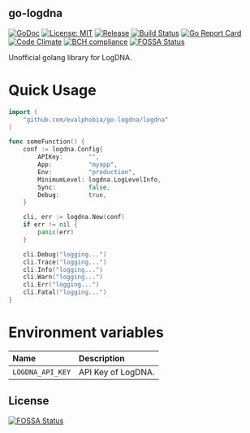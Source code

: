 go-logdna
----

[![GoDoc][1]][2] [![License: MIT][3]][4] [![Release][5]][6] [![Build Status][7]][8] [![Go Report Card][13]][14] [![Code Climate][19]][20] [![BCH compliance][21]][22]
[![FOSSA Status](https://app.fossa.com/api/projects/git%2Bgithub.com%2Fevalphobia%2Fgo-logdna.svg?type=shield)](https://app.fossa.com/projects/git%2Bgithub.com%2Fevalphobia%2Fgo-logdna?ref=badge_shield)

[1]: https://godoc.org/github.com/evalphobia/go-logdna?status.svg
[2]: https://godoc.org/github.com/evalphobia/go-logdna
[3]: https://img.shields.io/badge/License-MIT-blue.svg
[4]: LICENSE.md
[5]: https://img.shields.io/github/release/evalphobia/go-logdna.svg
[6]: https://github.com/evalphobia/go-logdna/releases/latest
[7]: https://travis-ci.org/evalphobia/go-logdna.svg?branch=master
[8]: https://travis-ci.org/evalphobia/go-logdna
[9]: https://coveralls.io/repos/evalphobia/go-logdna/badge.svg?branch=master&service=github
[10]: https://coveralls.io/github/evalphobia/go-logdna?branch=master
[11]: https://codecov.io/github/evalphobia/go-logdna/coverage.svg?branch=master
[12]: https://codecov.io/github/evalphobia/go-logdna?branch=master
[13]: https://goreportcard.com/badge/github.com/evalphobia/go-logdna
[14]: https://goreportcard.com/report/github.com/evalphobia/go-logdna
[15]: https://img.shields.io/github/downloads/evalphobia/go-logdna/total.svg?maxAge=1800
[16]: https://github.com/evalphobia/go-logdna/releases
[17]: https://img.shields.io/github/stars/evalphobia/go-logdna.svg
[18]: https://github.com/evalphobia/go-logdna/stargazers
[19]: https://codeclimate.com/github/evalphobia/go-logdna/badges/gpa.svg
[20]: https://codeclimate.com/github/evalphobia/go-logdna
[21]: https://bettercodehub.com/edge/badge/evalphobia/go-logdna?branch=master
[22]: https://bettercodehub.com/


Unofficial golang library for LogDNA.


# Quick Usage

```go
import (
	"github.com/evalphobia/go-logdna/logdna"
)

func someFunction() {
	conf := logdna.Config{
		APIKey:       "",
		App:          "myapp",
		Env:          "production",
		MinimumLevel: logdna.LogLevelInfo,
		Sync:         false,
		Debug:        true,
	}

	cli, err := logdna.New(conf)
	if err != nil {
		panic(err)
	}

	cli.Debug("logging...")
	cli.Trace("logging...")
	cli.Info("logging...")
	cli.Warn("logging...")
	cli.Err("logging...")
	cli.Fatal("logging...")
}

```


# Environment variables

| Name | Description |
|:--|:--|
| `LOGDNA_API_KEY` | API Key of LogDNA. |


## License
[![FOSSA Status](https://app.fossa.com/api/projects/git%2Bgithub.com%2Fevalphobia%2Fgo-logdna.svg?type=large)](https://app.fossa.com/projects/git%2Bgithub.com%2Fevalphobia%2Fgo-logdna?ref=badge_large)